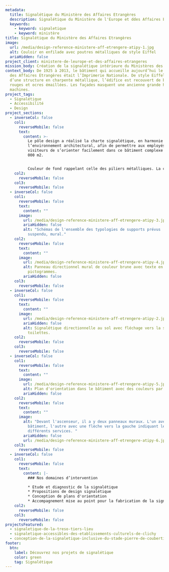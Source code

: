 ```yaml
---
metadata:
  title: Signalétique du Ministère des Affaires Etrangères
  description: Signalétique du Ministère de l'Europe et ddes Affaires Etrangères
  keywords:
    - keyword: signaletique
    - keyword: ministère
title: Signalétique du Ministère des Affaires Etrangères
image:
  url: /media/design-reference-ministere-aff-etrengere-atipy-1.jpg
  alt: Couloir en enfilade avec poutres métalliques de style Eiffel
  ariaHidden: false
project_client: ministere-de-leurope-et-des-affaires-etrangeres
mission_body: Création de la signalétique intérieure du Ministères des Affaires Étrangères
context_body: De 1925 à 2013, le bâtiment qui accueille aujourd’hui le Ministère
  des Affaires Etrangères était l’Imprimerie Nationale. De style Eiffel, doté
  d’une structure en charpente métallique, l’édifice est recouvert de briques
  rouges et ocres émaillées. Les façades masquent une ancienne grande halle des
  machines.
project_tags:
  - Signalétique
  - Accessibilité
  - Design
project_sections:
  - inverseCol: false
    col1:
      reverseMobile: false
      text:
        content: >-
          Le pôle design a réalisé la charte signalétique, en harmonie avec
          l’environnement architectural, afin de permettre aux employés et
          visiteurs de s’orienter facilement dans ce bâtiment complexe de 31
          000 m2.


          Couleur de fond rappelant celle des piliers métalliques. La couleur foncé permet un très bon contraste avec l’utilisation du blanc ou du bleu clair pour le texte et les pictogrammes.
    col2:
      reverseMobile: false
    col3:
      reverseMobile: false
  - inverseCol: false
    col1:
      reverseMobile: false
      text:
        content: ""
      image:
        url: /media/design-reference-ministere-aff-etrengere-atipy-3.jpg
        ariaHidden: false
        alt: "Schémas de l'ensemble des typologies de supports prévus : imposte,
          suspendu, mural."
    col2:
      reverseMobile: false
      text:
        content: ""
      image:
        url: /media/design-reference-ministere-aff-etrengere-atipy-4.jpg
        alt: Panneau directionnel mural de couleur brune avec texte en blanc et
          pictogrammes.
        ariaHidden: false
    col3:
      reverseMobile: false
  - inverseCol: false
    col1:
      reverseMobile: false
      text:
        content: ""
      image:
        url: /media/design-reference-ministere-aff-etrengere-atipy-2.jpg
        ariaHidden: false
        alt: Signalétique directionnelle au sol avec fléchage vers la sortie et les
          toilettes.
    col2:
      reverseMobile: false
    col3:
      reverseMobile: false
  - inverseCol: false
    col1:
      reverseMobile: false
      text:
        content: ""
      image:
        url: /media/design-reference-ministere-aff-etrengere-atipy-5.jpg
        alt: Plan d'orientation dans le bâtiment avec des couleurs par zones.
        ariaHidden: false
    col2:
      reverseMobile: false
      text:
        content: ""
      image:
        alt: "Devant l'ascenseur, il a y deux panneaux muraux. L'un avec le plan du
          bâtiment, l'autre avec une flèche vers la gauche indiquant les
          différents services. "
        ariaHidden: false
        url: /media/design-reference-ministere-aff-etrengere-atipy-6.jpg
    col3:
      reverseMobile: false
  - inverseCol: false
    col1:
      reverseMobile: false
      text:
        content: |-
          ### Nos domaines d’intervention

          * Etude et diagnostic de la signalétique 
          * Propositions de design signalétique
          * Conception de plans d'orientation
          * Accompagnement mise au point pour la fabrication de la signalétique
    col2:
      reverseMobile: false
    col3:
      reverseMobile: false
projectsFeatured:
  - signaletique-de-la-treso-tiers-lieu
  - signaletique-accessibles-des-etablissements-culturels-de-clichy
  - conception-de-la-signaletique-inclusive-du-stade-pierre-de-coubertin
footer:
  btn:
    label: Découvrez nos projets de signalétique
    color: green
    tag: Signalétique
---
```

